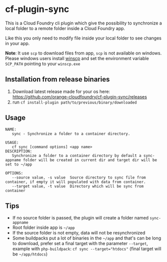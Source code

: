 # cf-plugin-sync

This is a Cloud Foundry cli plugin which give the possibility to synchronize a local folder to a remote folder inside a 
Cloud Foundry app.
 
Like this you only need to modify file inside your local folder to see changes in your app.

**Note**: It use `scp` to download files from app, `scp` is not available on windows. 
Please windows users install [winscp](https://winscp.net) and set the environment variable `SCP_PATH` pointing to your `winscp.exe`

## Installation from release binaries

1. Download latest release made for your os here: https://github.com/orange-cloudfoundry/cf-plugin-sync/releases
2. run `cf install-plugin path/to/previous/binary/downloaded`

## Usage

```
NAME:
   sync - Synchronize a folder to a container directory.

USAGE:
   cf sync [command options] <app name>
DESCRIPTION:
   Synchronize a folder to a container directory by default a sync-appname folder will be created in current dir and target dir will be set to ~/app

OPTIONS:
   --source value, -s value  Source directory to sync file from container, if empty it will populated with data from container.
   --target value, -t value  Directory which will be sync from container
```

## Tips

- If no source folder is passed, the plugin will create a folder named `sync-appname`
- Root folder inside app is `~/app`
- If the source folder is not empty, data will not be resynchronized
- Some buildpacks put a lot of binaries in the `~/app` and that's can be long to download, prefer set a final target 
with the parameter `--target`, example with `php-buildpack`: `cf sync --target="htdocs"` (final target will be `~/app/htdocs`)
